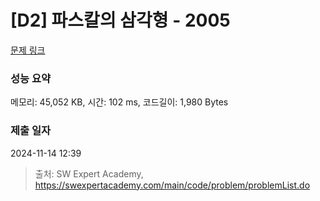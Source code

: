 # [D2] 파스칼의 삼각형 - 2005 

[문제 링크](https://swexpertacademy.com/main/code/problem/problemDetail.do?contestProbId=AV5P0-h6Ak4DFAUq) 

### 성능 요약

메모리: 45,052 KB, 시간: 102 ms, 코드길이: 1,980 Bytes

### 제출 일자

2024-11-14 12:39



> 출처: SW Expert Academy, https://swexpertacademy.com/main/code/problem/problemList.do